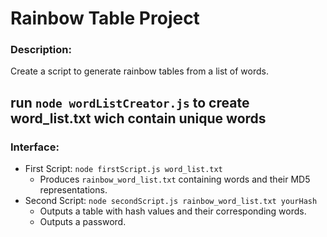 # Rainbow Table Project

### Description:
Create a script to generate rainbow tables from a list of words.

## run `node wordListCreator.js` to create word_list.txt wich contain unique words

### Interface:
- First Script: `node firstScript.js word_list.txt`
  - Produces `rainbow_word_list.txt` containing words and their MD5 representations.
- Second Script: `node secondScript.js rainbow_word_list.txt yourHash`
  - Outputs a table with hash values and their corresponding words.
  - Outputs a password.
